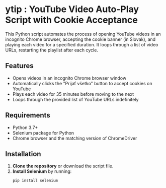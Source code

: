 # ytip : YouTube Video Auto-Play Script with Cookie Acceptance

This Python script automates the process of opening YouTube videos in an incognito Chrome browser, accepting the cookie banner (in Slovak), and playing each video for a specified duration. It loops through a list of video URLs, restarting the playlist after each cycle.

## Features

- Opens videos in an incognito Chrome browser window
- Automatically clicks the "Prijať všetko" button to accept cookies on YouTube
- Plays each video for 35 minutes before moving to the next
- Loops through the provided list of YouTube URLs indefinitely

## Requirements

- Python 3.7+
- Selenium package for Python
- Chrome browser and the matching version of ChromeDriver

## Installation

1. **Clone the repository** or download the script file.
2. **Install Selenium** by running:
   ```bash
   pip install selenium
